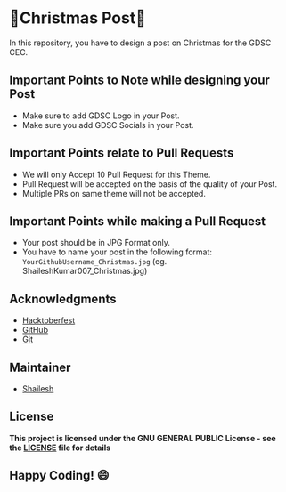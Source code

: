 # 🎄Christmas Post🎄
In this repository, you have to design a post on Christmas for the GDSC CEC.

## Important Points to Note while designing your Post
- Make sure to add GDSC Logo in your Post.
- Make sure you add GDSC Socials in your Post.


## Important Points relate to Pull Requests
- We will only Accept 10 Pull Request for this Theme.
- Pull Request will be accepted on the basis of the quality of your Post.
- Multiple PRs on same theme will not be accepted.


## Important Points while making a Pull Request
- Your post should be in JPG Format only.
- You have to name your post in the following format:
 `YourGithubUsername_Christmas.jpg`
 (eg. ShaileshKumar007_Christmas.jpg)
 
 ## Acknowledgments
- [Hacktoberfest](https://hacktoberfest.digitalocean.com/)
- [GitHub](https://github.com)
- [Git](https://git-scm.com/)

## Maintainer
- [Shailesh](https://github.com/ShaileshKumar007)

## License
**This project is licensed under the GNU GENERAL PUBLIC License - see the [LICENSE](../LICENSE) file for details**

## Happy Coding! :smile:

